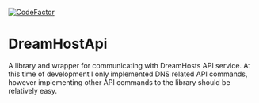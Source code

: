[![CodeFactor](https://www.codefactor.io/repository/github/nihilopia/dreamhostapi/badge)](https://www.codefactor.io/repository/github/nihilopia/dreamhostapi)

# DreamHostApi
A library and wrapper for communicating with DreamHosts API service.
At this time of development I only implemented DNS related API commands, however implementing other API commands to the library should be relatively easy.
